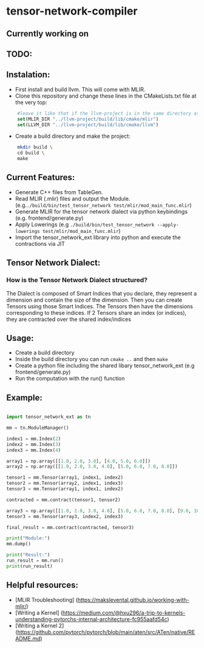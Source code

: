 # tensor-network-compiler

## Currently working on

## TODO:

## Instalation:
- First install and build llvm. This will come with MLIR.
- Clone this repository and change these lines in the CMakeLists.txt file at the very top:
``` cmake
    #leave it like that if the llvm-project is in the same directory as this project
    set(MLIR_DIR "../llvm-project/build/lib/cmake/mlir")
    set(LLVM_DIR "../llvm-project/build/lib/cmake/llvm")
```
- Create a build directory and make the project:
```bash
    mkdir build \
    cd build \
    make
```

## Current Features:
- Generate C++ files from TableGen.
- Read MLIR (.mlir) files and output the Module. (e.g.`./build/bin/test_tensor_network test/mlir/mod_main_func.mlir`)
- Generate MLIR for the tensor network dialect via python keybindings (e.g. frontend/generate.py)
- Apply Lowerings (e.g `./build/bin/test_tensor_network --apply-lowerings test/mlir/mod_main_func.mlir`) 
- Import the tensor_network_ext library into python and execute the contractions via JIT

## Tensor Network Dialect:
### How is the Tensor Network Dialect structured?
The Dialect is composed of Smart Indices that you declare, they represent a dimension and contain the size of the dimension. Then you can create Tensors using those Smart Indices. The Tensors then have the dimensions corresponding to these indices. If 2 Tensors share an index (or indices), they are contracted over the shared index/indices

## Usage:
- Create a build directory
- Inside the build directory you can run `cmake ..` and then `make`
- Create a python file including the shared libary tensor_network_ext (e.g frontend/generate.py)
- Run the computation with the run() function

## Example:

```python

import tensor_network_ext as tn

mm = tn.ModuleManager()

index1 = mm.Index(2)
index2 = mm.Index(3)
index3 = mm.Index(4)

array1 = np.array([[1.0, 2.0, 3.0], [4.0, 5.0, 6.0]])
array2 = np.array([[1.0, 2.0, 3.0, 4.0], [5.0, 6.0, 7.0, 8.0]])

tensor1 = mm.Tensor(array1, index1, index2)
tensor2 = mm.Tensor(array2, index1, index3)
tensor3 = mm.Tensor(array1, index1, index2)

contracted = mm.contract(tensor1, tensor2)

array3 = np.array([[1.0, 2.0, 3.0, 4.0], [5.0, 6.0, 7.0, 8.0], [9.0, 10.0, 11.0, 12.0]])
tensor3 = mm.Tensor(array3, index2, index3)

final_result = mm.contract(contracted, tensor3)

print("Module:")
mm.dump()

print("Result:")
run_result = mm.run()
print(run_result)


```

## Helpful resources:
- [MLIR Troubleshooting] (https://makslevental.github.io/working-with-mlir/)
- [Writing a Kernel] (https://medium.com/@hxu296/a-trip-to-kernels-understanding-pytorchs-internal-architecture-fc955aafd54c)
- [Writing a Kernel 2] (https://github.com/pytorch/pytorch/blob/main/aten/src/ATen/native/README.md)
